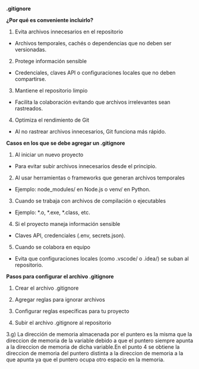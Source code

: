 **.gitignore**

**¿Por qué es conveniente incluirlo?**
1. Evita archivos innecesarios en el repositorio

- Archivos temporales, cachés o dependencias que no deben ser versionadas.

2. Protege información sensible

- Credenciales, claves API o configuraciones locales que no deben compartirse.

3. Mantiene el repositorio limpio

- Facilita la colaboración evitando que archivos irrelevantes sean rastreados.

4. Optimiza el rendimiento de Git

- Al no rastrear archivos innecesarios, Git funciona más rápido.

**Casos en los que se debe agregar un .gitignore**
1. Al iniciar un nuevo proyecto

- Para evitar subir archivos innecesarios desde el principio.

2. Al usar herramientas o frameworks que generan archivos temporales

- Ejemplo: node_modules/ en Node.js o venv/ en Python.

3. Cuando se trabaja con archivos de compilación o ejecutables

- Ejemplo: *.o, *.exe, *.class, etc.

4. Si el proyecto maneja información sensible

- Claves API, credenciales (.env, secrets.json).

5. Cuando se colabora en equipo

- Evita que configuraciones locales (como .vscode/ o .idea/) se suban al repositorio.

**Pasos para configurar el archivo .gitignore**
1. Crear el archivo .gitignore

2. Agregar reglas para ignorar archivos

3. Configurar reglas específicas para tu proyecto

4. Subir el archivo .gitignore al repositorio


3.g)  La dirección de memoria almacenada por el puntero es la misma que la direccion de memoria de la variable debido a que el puntero siempre apunta a la direccion de memoria de dicha variable.En el punto 4 se obtiene la direccion de memoria del puntero distinta a la direccion de memoria a la que apunta ya que el puntero ocupa otro espacio en la memoria. 
